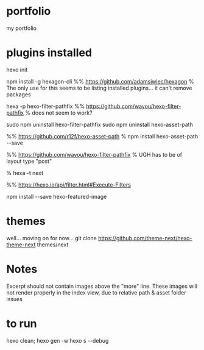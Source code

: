 # portfolio
my portfolio


# plugins installed

hexo init

npm install -g hexagon-cli
%% https://github.com/adamsiwiec/hexagon
% The only use for this seems to be listing installed plugins... it can't remove packages

hexa -p hexo-filter-pathfix
%% https://github.com/wayou/hexo-filter-pathfix
% does not seem to work?

sudo npm uninstall hexo-filter-pathfix
sudo npm uninstall hexo-asset-path



%% https://github.com/r12f/hexo-asset-path
%  npm install hexo-asset-path --save

%% https://github.com/wayou/hexo-filter-pathfix
% UGH has to be of layout type "post"



% hexa -t next


%% https://hexo.io/api/filter.html#Execute-Filters


npm install --save hexo-featured-image

# themes

well... moving on for now...
git clone https://github.com/theme-next/hexo-theme-next themes/next


# Notes

Excerpt should not contain images above the "more" line. These images will not render properly in
the index view, due to relative path & asset folder issues


# to run

hexo clean; hexo gen -w
hexo s --debug
